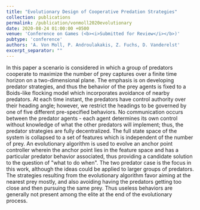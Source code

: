 ```yaml
---
title: "Evolutionary Design of Cooperative Predation Strategies"
collection: publications
permalink: /publication/vonmoll2020evolutionary
date: 2020-08-24 01:00:00 +0500
venue: 'Conference on Games (<b><i>Submitted for Review</i></b>)'
pubtype: 'conference'
authors: 'A. Von Moll, P. Androulakakis, Z. Fuchs, D. Vanderelst'
excerpt_separator: ""
---
```

In this paper a scenario is considered in which a group of predators cooperate to maximize the number of prey captures over a finite time horizon on a two-dimensional plane. The emphasis is on developing predator strategies, and thus the behavior of the prey agents is fixed to a Boids-like flocking model which incorporates avoidance of nearby predators. At each time instant, the predators have control authority over their heading angle; however, we restrict the headings to be governed by one of five different pre-specified behaviors. No communication occurs between the predator agents - each agent determines its own control without knowledge of what the other predators will implement; thus, the predator strategies are fully decentralized. The full state space of the system is collapsed to a set of features which is independent of the number of prey. An evolutionary algorithm is used to evolve an anchor point controller wherein the anchor point lies in the feature space and has a particular predator behavior associated, thus providing a candidate solution to the question of &quot;what to do when&quot;. The two predator case is the focus in this work, although the ideas could be applied to larger groups of predators. The strategies resulting from the evolutionary algorithm favor aiming at the nearest prey mostly, and also avoiding having the predators getting too close and then pursuing the same prey. Thus useless behaviors are generally not present among the elite at the end of the evolutionary process.
